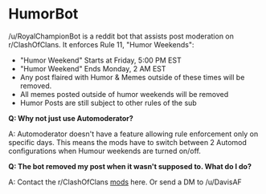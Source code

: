 # HumorBot

/u/RoyalChampionBot is a reddit bot that assists post moderation on r/ClashOfClans. 
It enforces Rule 11, "Humor Weekends": 
- "Humor Weekend" Starts at Friday, 5:00 PM EST
- "Humor Weekend" Ends Monday, 2 AM EST
- Any post flaired with Humor & Memes outside of these times will be removed.
- All memes posted outside of humor weekends will be removed
- Humor Posts are still subject to other rules of the sub

**Q: Why not just use Automoderator?**

A: Automoderator doesn't have a feature allowing rule enforcement only on specific days. This means the mods have to switch between 2 Automod configurations when Humour weekends are turned on/off. 

**Q: The bot removed my post when it wasn't supposed to. What do I do?**

A: Contact the r/ClashOfClans [mods](https://www.reddit.com/message/compose?to=%2Fr%2FClashOfClans&subject=about%20my%20removed%20submission&message=I%27m%20writing%20to%20you%20about%20the%20following%20submission:%20https://www.reddit.com/r/ClashOfClans/comments/tdnhwl/-/.%20%0D%0DMy%20issue%20is%2E%2E%2E) here. Or send a DM to /u/DavisAF 
